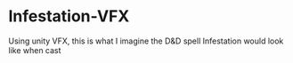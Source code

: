 # Infestation-VFX
Using unity VFX, this is what I imagine the D&amp;D spell Infestation would look like when cast
